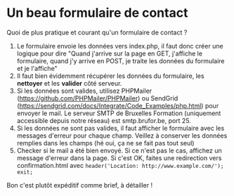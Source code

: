 # Un beau formulaire de contact

Quoi de plus pratique et courant qu'un formulaire de contact ?

1. Le formulaire envoie les données vers index.php, il faut donc créer une logique pour dire "Quand j'arrive sur la page en GET, j'affiche le formulaire, quand j'y arrive en POST, je traite les données du formulaire et je l'affiche"
2. Il faut bien évidemment récupérer les données du formulaire, les **nettoyer** et les **valider** côté serveur.
3. Si les données sont valides, utilisez PHPMailer (https://github.com/PHPMailer/PHPMailer) ou SendGrid (https://sendgrid.com/docs/Integrate/Code_Examples/php.html) pour envoyer le mail. Le serveur SMTP de Bruxelles Formation (uniquement accessible depuis notre réseau) est smtp.brufor.be, port 25.
4. Si les données ne sont pas valides, il faut afficher le formulaire avec les messages d'erreur pour chaque champ. Veillez à conserver les données remplies dans les champs (hé oui, ça ne se fait pas tout seul)
5. Checker si le mail a été bien envoyé. Si ce n'est pas le cas, affichez un message d'erreur dans la page. Si c'est OK, faites une redirection vers confirmation.html avec `header('Location: http://www.example.com/'); exit;`

Bon c'est plutôt expéditif comme brief, à détailler !